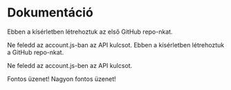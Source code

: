 # Dokumentáció

Ebben a kísérletben létrehoztuk az első GitHub repo-nkat.

Ne feledd az account.js-ban az API kulcsot.
Ebben a kísérletben létrehoztuk a GitHub repo-nkat.

Ne feledd az account.js-ben az API kulcsot.

Fontos üzenet! Nagyon fontos üzenet!
